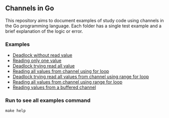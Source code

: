 ## Channels in Go

This repository aims to document examples of study code using channels in the Go programming language.
Each folder has a single test example and a brief explanation of the logic or error.

### Examples

* [Deadlock without read value](./1_deadlock_without_read_value)
* [Reading only one value](./2_reading_only_one_value)
* [Deadlock trying read all value](./3_deadlock_trying_read_all_value)
* [Reading all values from channel using for loop](./4_reading_all_values_from_channel_using_for_loop)
* [Deadlock trying read all values from channel using range for loop](./5_deadlock_trying_read_all_values_from_channel_using_range_for_loop)
* [Reading all values from channel using range for loop](./6_reading_all_values_from_channel_using_range_for_loop)
* [Reading values from a buffered channel](./7_reading_values_from_buffered_channel)

### Run to see all examples command

```
make help
```
